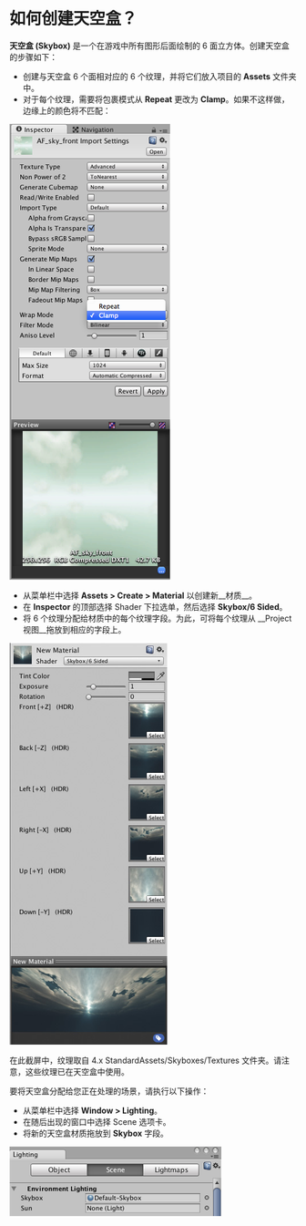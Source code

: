 如何创建天空盒？
=======================


__天空盒 (Skybox)__ 是一个在游戏中所有图形后面绘制的 6 面立方体。创建天空盒的步骤如下：


* 创建与天空盒 6 个面相对应的 6 个纹理，并将它们放入项目的 __Assets__ 文件夹中。
* 对于每个纹理，需要将包裹模式从 __Repeat__ 更改为 __Clamp__。如果不这样做，边缘上的颜色将不匹配：

![](../uploads/Main/SkyboxWrapmode.png) 

* 从菜单栏中选择 __Assets &gt; Create &gt; Material__ 以创建新__材质__。
* 在 __Inspector__ 的顶部选择 Shader 下拉选单，然后选择 __Skybox/6 Sided__。
* 将 6 个纹理分配给材质中的每个纹理字段。为此，可将每个纹理从 __Project 视图__拖放到相应的字段上。

![](../uploads/Main/SkyboxMaterial.jpg) 

在此截屏中，纹理取自 4.x StandardAssets/Skyboxes/Textures 文件夹。请注意，这些纹理已在天空盒中使用。

要将天空盒分配给您正在处理的场景，请执行以下操作：

* 从菜单栏中选择 __Window &gt; Lighting__。
* 在随后出现的窗口中选择 Scene 选项卡。
* 将新的天空盒材质拖放到 __Skybox__ 字段。

![](../uploads/Main/SkyboxRenderSettings.png) 

